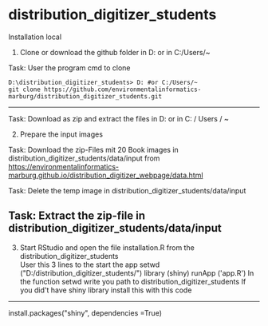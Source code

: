 # distribution_digitizer_students

Installation local

1. Clone or download  the github folder in D: or in C:/Users/~

Task: User the program cmd to clone
```{r}
D:\distribution_digitizer_students> D: #or C:/Users/~
git clone https://github.com/environmentalinformatics-marburg/distribution_digitizer_students.git
```

----------------------------
Task: Download as zip and extract the files in D: or in C: / Users / ~

2. Prepare the input images

Task: Download the zip-Files mit 20 Book images in distribution_digitizer_students/data/input
from  https://environmentalinformatics-marburg.github.io/distribution_digitizer_webpage/data.html

Task: Delete the temp image in distribution_digitizer_students/data/input

Task: Extract the zip-file in distribution_digitizer_students/data/input
----------------------------

3. Start RStudio and open the file installation.R from the distribution_digitizer_students  
User this 3 lines to the start the app
setwd ("D:/distribution_digitizer_students/")
library (shiny)
runApp ('app.R')
In the function setwd write you path to distribution_digitizer_students
If you did't have shiny library install this with this code
--------------------------------------------------------
install.packages("shiny",  dependencies =True)


